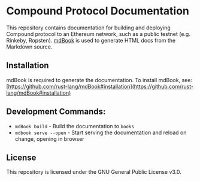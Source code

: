 # Compound Protocol Documentation

This repository contains documentation for building and deploying Compound protocol to an Ethereum network, such as a public testnet (e.g. Rinkeby, Ropsten). [mdBook](https://rust-lang.github.io/mdBook/) is used to generate HTML docs from the Markdown source.

## Installation

mdBook is required to generate the documentation. To install mdBook, see: [https://github.com/rust-lang/mdBook#installation](https://github.com/rust-lang/mdBook#installation)

## Development Commands:
  * `mdBook build` - Build the documentation to `books`
  * `mdbook serve --open` - Start serving the documentation and reload on change, opening in browser

## License

This repository is licensed under the GNU General Public License v3.0.
